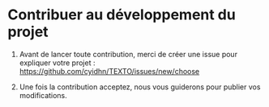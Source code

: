 # Contribuer au développement du projet

1. Avant de lancer toute contribution, merci de créer une issue pour expliquer votre projet : https://github.com/cyidhn/TEXTO/issues/new/choose

2. Une fois la contribution acceptez, nous vous guiderons pour publier vos modifications.